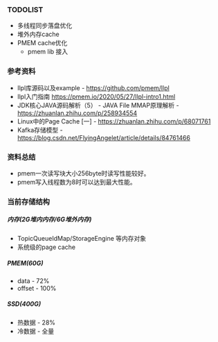 ### TODOLIST
* 多线程同步落盘优化
* 堆外内存cache
* PMEM cache优化
	* pmem lib 接入

### 参考资料
* llpl库源码以及example - https://github.com/pmem/llpl
* llpl入门指南 https://pmem.io/2020/05/27/llpl-intro1.html
* JDK核心JAVA源码解析（5） - JAVA File MMAP原理解析 - https://zhuanlan.zhihu.com/p/258934554
* Linux中的Page Cache [一] - https://zhuanlan.zhihu.com/p/68071761
* Kafka存储模型 - https://blog.csdn.net/FlyingAngelet/article/details/84761466

### 资料总结

* pmem一次读写块大小256byte时读写性能较好。
* pmem写入线程数为8时可以达到最大性能。

### 当前存储结构

##### 内存(2G堆内内存/6G堆外内存)
* TopicQueueIdMap/StorageEngine 等内存对象
* 系统级的page cache
##### PMEM(60G)
* data - 72%
* offset - 100%
##### SSD(400G)
* 热数据 - 28% 
* 冷数据 - 全量
